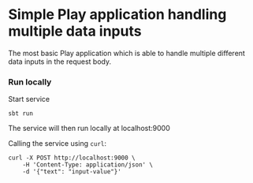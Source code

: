 # Simple Play application handling multiple data inputs

The most basic Play application which is able to handle multiple different data inputs in the request body.

### Run locally

Start service

```sbt run```

The service will then run locally at localhost:9000

Calling the service using `curl`:

```
curl -X POST http://localhost:9000 \
    -H 'Content-Type: application/json' \
    -d '{"text": "input-value"}'
```

